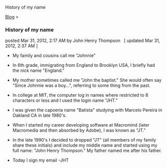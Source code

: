 History of my name 

[Blog](../z-blog-1.md)‎ > ‎

### History of my name

posted Mar 31, 2012, 2:17 AM by John Henry Thompson   \[ updated Mar 31, 2012, 2:37 AM \]

*   My family and cousins call me "Johnnie"
*   In 6th grade, immigrating from England to Brooklyn USA, I briefly had the nick name "England."
*   My mother sometimes called me "John the baptist." She would often say "Since Johnnie was a boy...", referring to some thing from the past.  
    
*   In college at MIT, the computer log in names where restricted to 8 characters or less and I used the login name "JHT."
*   I was given the capoeria name "Batista" studying with Marcelo Pereira in Oakland CA in late 1980's.
*   When I started my career developing software at Macromind (later Macromedia and then absorbed by Adobe), I was known as "JT."
*   In the late 1990's I decided to dropped "JT" (all members of my family share these initials) and include my middle name and started using my full name: "John Henry Thompson." My father named me after his father.
*   Today I sign my email -JHT

  

